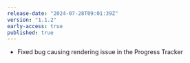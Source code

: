 ```yaml
---
release-date: "2024-07-28T09:01:39Z"
version: "1.1.2"
early-access: true
published: true
---
```

- Fixed bug causing rendering issue in the Progress Tracker